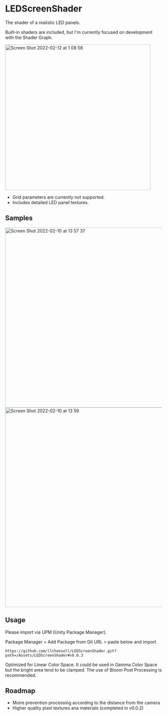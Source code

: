# LEDScreenShader

The shader of a realistic LED panels.

Built-in shaders are included, but I'm currently focused on development with the Shader Graph.

<img width="467" alt="Screen Shot 2022-02-12 at 1 08 58" src="https://user-images.githubusercontent.com/113725/153626690-deef6682-13d5-4086-8b39-dec24587deeb.png">

* Grid parameters are currently not supported.
* Includes detailed LED panel textures.


## Samples
<img width="577" alt="Screen Shot 2022-02-10 at 13 57 37" src="https://user-images.githubusercontent.com/113725/153345784-378ab0e4-3e55-4e2c-8149-d437d9c11def.png">
<img width="640" alt="Screen Shot 2022-02-10 at 13 59" src="https://user-images.githubusercontent.com/113725/153346605-d261c567-1d2c-4da7-9944-623f21abde96.png">

## Usage
Please import via UPM (Unity Package Manager).

Package Manager > Add Package from Git URL > paste below and import.
```
https://github.com/llcheesell/LEDScreenShader.git?path=/Assets/LEDScreenShader#v0.0.3
```

Optimized for Linear Color Space. It could be used in Gamma Color Space but the bright area tend to be clamped.
The use of Bloom Post Processing is recommended.

## Roadmap
* Moire prevention processing according to the distance from the camera
* Higher quality pixel textures ana materials (completed in v0.0.2)
